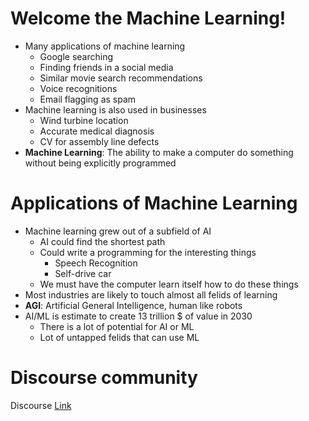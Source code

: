 # Welcome the Machine Learning!
* Many applications of machine learning
    * Google searching
    * Finding friends in a social media
    * Similar movie search recommendations
    * Voice recognitions
    * Email flagging as spam
* Machine learning is also used in businesses
    * Wind turbine location
    * Accurate medical diagnosis
    * CV for assembly line defects
* **Machine Learning**: The ability to make a computer do something without being explicitly programmed

# Applications of Machine Learning
* Machine learning grew out of a subfield of AI
    * AI could find the shortest path
    * Could write a programming for the interesting things
        * Speech Recognition
        * Self-drive car
    * We must have the computer learn itself how to do these things
* Most industries are likely to touch almost all felids of learning
* **AGI**: Artificial General Intelligence, human like robots
* AI/ML is estimate to create 13 trillion $ of value in 2030
    * There is a lot of potential for AI or ML
    * Lot of untapped felids that can use ML

# Discourse community
Discourse [Link](https://community.deeplearning.ai)